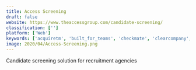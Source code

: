 ```yaml
---
title: Access Screening
draft: false 
website: https://www.theaccessgroup.com/candidate-screening/
classification: ['']
platform: ['Web']
keywords: ['acquiretm', 'built_for_teams', 'checkmate', 'clearcompany', 'dossy', 'goodhire', 'hr_partner', 'jointl', 'kira_talent', 'namescan', 'robin_customer_service', 'reflynk', 'refnow', 'refapp', 'skeeled', 'skillsurvey', 'telereference', 'veritable_screening', 'zinc', 'ziprecruiter', 'eskill', 'xref']
image: 2020/04/Access-Screening.png
---
```

Candidate screening solution for recruitment agencies